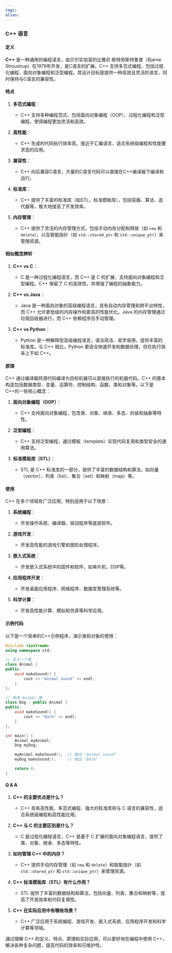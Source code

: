 ```yaml
---
tags: 
alias:
---
```


### C++ 语言

#### 定义

**C++** 是一种通用的编程语言，由贝尔实验室的比雅尼·斯特劳斯特鲁普（Bjarne Stroustrup）在1979年开发，是C语言的扩展。C++ 支持多范式编程，包括过程化编程、面向对象编程和泛型编程。其设计目标是提供一种高效且灵活的语言，同时保持与C语言的兼容性。

#### 特点

1. **多范式编程**：
   - C++ 支持多种编程范式，包括面向对象编程（OOP）、过程化编程和泛型编程，使得编程更加灵活和高效。
   
2. **高性能**：
   - C++ 生成的代码执行效率高，接近于汇编语言，适合系统级编程和性能要求高的应用。
   
3. **兼容性**：
   - C++ 向后兼容C语言，大量的C语言代码可以直接在C++编译器下编译和运行。
   
4. **标准库**：
   - C++ 提供了丰富的标准库（如STL，标准模板库），包括容器、算法、迭代器等，极大地提高了开发效率。
   
5. **内存管理**：
   - C++ 提供了灵活的内存管理方式，包括手动内存分配和释放（如 `new` 和 `delete`），以及智能指针（如 `std::shared_ptr` 和 `std::unique_ptr`）来管理资源。

#### 相似概念辨析

1. **C++ vs C**：
   - C 是一种过程化编程语言，而 C++ 是 C 的扩展，支持面向对象编程和泛型编程。C++ 保留了 C 的高效性，并增强了编程的抽象能力。
   
2. **C++ vs Java**：
   - Java 是一种面向对象的高级编程语言，具有自动内存管理和跨平台特性，而 C++ 允许更低级的内存操作和更高的性能优化。Java 的内存管理通过垃圾回收器进行，而 C++ 依赖程序员手动管理。
   
3. **C++ vs Python**：
   - Python 是一种解释型高级编程语言，语法简洁、易学易用，提供丰富的标准库。与 C++ 相比，Python 更适合快速开发和数据处理，但在执行效率上不如 C++。

#### 原理

C++ 通过编译器将源代码编译为目标机器可以直接执行的机器代码。C++ 的基本构造包括数据类型、变量、运算符、控制结构、函数、类和对象等。以下是C++的一些核心概念：

1. **面向对象编程（OOP）**：
   - C++ 支持面向对象编程，包含类、对象、继承、多态、封装和抽象等特性。
   
2. **泛型编程**：
   - C++ 支持泛型编程，通过模板（template）实现代码复用和类型安全的通用算法。
   
3. **标准模板库（STL）**：
   - STL 是 C++ 标准库的一部分，提供了丰富的数据结构和算法，如向量（vector）、列表（list）、集合（set）和映射（map）等。

#### 使用

C++ 在多个领域有广泛应用，特别适用于以下场景：

1. **系统编程**：
   - 开发操作系统、编译器、驱动程序等底层软件。
   
2. **游戏开发**：
   - 开发高性能的游戏引擎和图形处理程序。
   
3. **嵌入式系统**：
   - 开发嵌入式系统中的固件和软件，如单片机、DSP等。
   
4. **应用程序开发**：
   - 开发桌面应用程序、网络程序、数据库管理系统等。
   
5. **科学计算**：
   - 开发高性能计算、模拟和仿真等科学应用。

#### 示例代码

以下是一个简单的C++示例程序，演示类和对象的使用：

```cpp
#include <iostream>
using namespace std;

// 定义一个类
class Animal {
public:
    void makeSound() {
        cout << "Animal sound" << endl;
    }
};

// 继承 Animal 类
class Dog : public Animal {
public:
    void makeSound() {
        cout << "Bark" << endl;
    }
};

int main() {
    Animal myAnimal;
    Dog myDog;

    myAnimal.makeSound();  // 输出 "Animal sound"
    myDog.makeSound();     // 输出 "Bark"

    return 0;
}
```

#### Q & A

1. **C++ 的主要优点是什么？**
   - C++ 具有高性能、多范式编程、强大的标准库和与 C 语言的兼容性，适合系统级编程和高性能应用。

2. **C++ 与 C 的主要区别是什么？**
   - C 是过程化编程语言，C++ 是基于 C 扩展的面向对象编程语言，提供了类、对象、继承、多态等特性。

3. **如何管理 C++ 中的内存？**
   - C++ 提供手动内存管理（如 `new` 和 `delete`）和智能指针（如 `std::shared_ptr` 和 `std::unique_ptr`）来管理资源。

4. **C++ 标准模板库（STL）有什么作用？**
   - STL 提供了丰富的数据结构和算法，包括向量、列表、集合和映射等，提高了开发效率和代码复用性。

5. **C++ 在实际应用中有哪些场景？**
   - C++ 广泛应用于系统编程、游戏开发、嵌入式系统、应用程序开发和科学计算等领域。

通过理解 C++ 的定义、特点、原理和实际应用，可以更好地在编程中使用 C++，解决各种复杂问题，提高代码的效率和可维护性。
